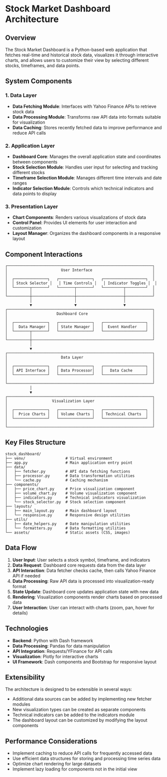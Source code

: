 # Stock Market Dashboard Architecture

## Overview
The Stock Market Dashboard is a Python-based web application that fetches real-time and historical stock data, visualizes it through interactive charts, and allows users to customize their view by selecting different stocks, timeframes, and data points.

## System Components

### 1. Data Layer
- **Data Fetching Module**: Interfaces with Yahoo Finance APIs to retrieve stock data
- **Data Processing Module**: Transforms raw API data into formats suitable for visualization
- **Data Caching**: Stores recently fetched data to improve performance and reduce API calls

### 2. Application Layer
- **Dashboard Core**: Manages the overall application state and coordinates between components
- **Stock Selection Module**: Handles user input for selecting and tracking different stocks
- **Timeframe Selection Module**: Manages different time intervals and date ranges
- **Indicator Selection Module**: Controls which technical indicators and data points to display

### 3. Presentation Layer
- **Chart Components**: Renders various visualizations of stock data
- **Control Panel**: Provides UI elements for user interaction and customization
- **Layout Manager**: Organizes the dashboard components in a responsive layout

## Component Interactions

```
┌─────────────────────────────────────────────────────────────────┐
│                        User Interface                           │
│                                                                 │
│  ┌───────────────┐   ┌───────────────┐   ┌───────────────────┐  │
│  │ Stock Selector │   │ Time Controls │   │ Indicator Toggles │  │
│  └───────┬───────┘   └───────┬───────┘   └─────────┬─────────┘  │
│          │                   │                     │            │
└──────────┼───────────────────┼─────────────────────┼────────────┘
           │                   │                     │
           ▼                   ▼                     ▼
┌─────────────────────────────────────────────────────────────────┐
│                      Dashboard Core                             │
│                                                                 │
│  ┌───────────────┐   ┌───────────────┐   ┌───────────────────┐  │
│  │  Data Manager │   │ State Manager │   │  Event Handler    │  │
│  └───────┬───────┘   └───────────────┘   └───────────────────┘  │
│          │                                                      │
└──────────┼──────────────────────────────────────────────────────┘
           │
           ▼
┌─────────────────────────────────────────────────────────────────┐
│                        Data Layer                               │
│                                                                 │
│  ┌───────────────┐   ┌───────────────┐   ┌───────────────────┐  │
│  │ API Interface │   │ Data Processor│   │   Data Cache      │  │
│  └───────────────┘   └───────────────┘   └───────────────────┘  │
│                                                                 │
└─────────────────────────────────────────────────────────────────┘
           │
           ▼
┌─────────────────────────────────────────────────────────────────┐
│                    Visualization Layer                          │
│                                                                 │
│  ┌───────────────┐   ┌───────────────┐   ┌───────────────────┐  │
│  │  Price Charts │   │ Volume Charts │   │ Technical Charts  │  │
│  └───────────────┘   └───────────────┘   └───────────────────┘  │
│                                                                 │
└─────────────────────────────────────────────────────────────────┘
```

## Key Files Structure

```
stock_dashboard/
├── venv/                  # Virtual environment
├── app.py                 # Main application entry point
├── data/
│   ├── fetcher.py         # API data fetching functions
│   ├── processor.py       # Data transformation utilities
│   └── cache.py           # Caching mechanism
├── components/
│   ├── price_chart.py     # Price visualization component
│   ├── volume_chart.py    # Volume visualization component
│   ├── indicators.py      # Technical indicators visualization
│   └── stock_selector.py  # Stock selection component
├── layouts/
│   ├── main_layout.py     # Main dashboard layout
│   └── responsive.py      # Responsive design utilities
├── utils/
│   ├── date_helpers.py    # Date manipulation utilities
│   └── formatters.py      # Data formatting utilities
└── assets/                # Static assets (CSS, images)
```

## Data Flow

1. **User Input**: User selects a stock symbol, timeframe, and indicators
2. **Data Request**: Dashboard core requests data from the data layer
3. **API Interaction**: Data fetcher checks cache, then calls Yahoo Finance API if needed
4. **Data Processing**: Raw API data is processed into visualization-ready format
5. **State Update**: Dashboard core updates application state with new data
6. **Rendering**: Visualization components render charts based on processed data
7. **User Interaction**: User can interact with charts (zoom, pan, hover for details)

## Technologies

- **Backend**: Python with Dash framework
- **Data Processing**: Pandas for data manipulation
- **API Integration**: Requests/YFinance for API calls
- **Visualization**: Plotly for interactive charts
- **UI Framework**: Dash components and Bootstrap for responsive layout

## Extensibility

The architecture is designed to be extensible in several ways:
- Additional data sources can be added by implementing new fetcher modules
- New visualization types can be created as separate components
- Technical indicators can be added to the indicators module
- The dashboard layout can be customized by modifying the layout components

## Performance Considerations

- Implement caching to reduce API calls for frequently accessed data
- Use efficient data structures for storing and processing time series data
- Optimize chart rendering for large datasets
- Implement lazy loading for components not in the initial view
